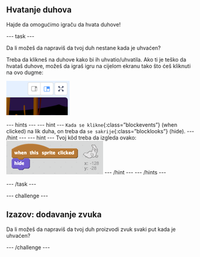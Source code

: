 ## Hvatanje duhova

Hajde da omogućimo igraču da hvata duhove!

--- task ---

Da li možeš da napraviš da tvoj duh nestane kada je uhvaćen?

Treba da klikneš na duhove kako bi ih uhvatio/uhvatila. Ako ti je teško da hvataš duhove, možeš da igraš igru na cijelom ekranu tako što ćeš kliknuti na ovo dugme:

![screenshot](images/ghost-fullscreen.png)

--- hints --- --- hint --- `Kada se klikne`{:class=”blockevents”} (when clicked) na lik duha, on treba da `se sakrije`{:class=”blocklooks”} (hide). --- /hint --- --- hint --- Tvoj kôd treba da izgleda ovako: ![screenshot](images/ghost-catch-code.png) --- /hint --- --- /hints ---

--- /task ---

--- challenge ---

## Izazov: dodavanje zvuka

Da li možeš da napraviš da tvoj duh proizvodi zvuk svaki put kada je uhvaćen?

--- /challenge ---